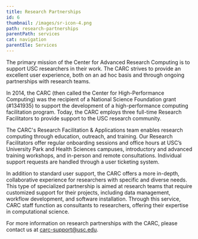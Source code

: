 ```yaml
---
title: Research Partnerships
id: 6
thumbnail: /images/sr-icon-4.png
path: research-partnerships
parentPath: services
cat: navigation
parentEle: Services
---
```


The primary mission of the Center for Advanced Research Computing is to support USC researchers in their work. The CARC strives to provide an excellent user experience, both on an ad hoc basis and through ongoing partnerships with research teams.

In 2014, the CARC (then called the Center for High-Performance Computing) was the recipient of a National Science Foundation grant (#1341935) to support the development of a high-performance computing facilitation program. Today, the CARC employs three full-time Research Facilitators to provide support to the USC research community.

The CARC's Research Facilitation & Applications team enables research computing through education, outreach, and training. Our Research Facilitators offer regular onboarding sessions and office hours at USC’s University Park and Health Sciences campuses, introductory and advanced training workshops, and in-person and remote consultations. Individual support requests are handled through a user ticketing system.

In addition to standard user support, the CARC offers a more in-depth, collaborative experience for researchers with specific and diverse needs. This type of specialized partnership is aimed at research teams that require customized support for their projects, including data management, workflow development, and software installation. Through this service, CARC staff function as consultants to researchers, offering their expertise in computational science.

For more information on research partnerships with the CARC, please contact us at <carc-support@usc.edu>.
